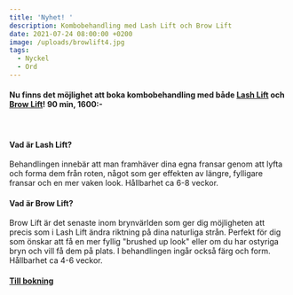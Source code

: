 ```yaml
---
title: 'Nyhet! '
description: Kombobehandling med Lash Lift och Brow Lift
date: 2021-07-24 08:00:00 +0200
image: /uploads/browlift4.jpg
tags:
  - Nyckel
  - Ord
---
```

#### Nu finns det möjlighet att boka kombobehandling med b&aring;de [Lash Lift](/lashlift/) och [Brow Lift](/behandlingar/brow-lift-lamination/)\! 90 min, 1600:-

&nbsp;

#### **Vad är Lash Lift?**

Behandlingen innebär att man framhäver dina egna fransar genom att lyfta och forma dem fr&aring;n roten, n&aring;got som ger effekten av längre, fylligare fransar och en mer vaken look. H&aring;llbarhet ca 6-8 veckor.

#### **Vad är Brow Lift?**

Brow Lift är det senaste inom brynvärlden som ger dig möjligheten att precis som i Lash Lift ändra riktning p&aring; dina naturliga str&aring;n. Perfekt för dig som önskar att f&aring; en mer fyllig "brushed up look" eller om du har ostyriga bryn och vill f&aring; dem p&aring; plats. I behandlingen ing&aring;r ocks&aring; färg och form. H&aring;llbarhet ca 4-6 veckor.

#### [Till bokning](/bokning/)
